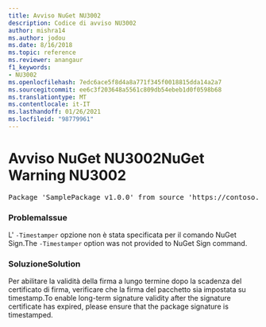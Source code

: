```yaml
---
title: Avviso NuGet NU3002
description: Codice di avviso NU3002
author: mishra14
ms.author: jodou
ms.date: 8/16/2018
ms.topic: reference
ms.reviewer: anangaur
f1_keywords:
- NU3002
ms.openlocfilehash: 7edc6ace5f8d4a8a771f345f0018815dda14a2a7
ms.sourcegitcommit: ee6c3f203648a5561c809db54ebeb1d0f0598b68
ms.translationtype: MT
ms.contentlocale: it-IT
ms.lasthandoff: 01/26/2021
ms.locfileid: "98779961"
---
```

# <a name="nuget-warning-nu3002"></a><span data-ttu-id="fa8bd-103">Avviso NuGet NU3002</span><span class="sxs-lookup"><span data-stu-id="fa8bd-103">NuGet Warning NU3002</span></span>

<pre>Package 'SamplePackage v1.0.0' from source 'https://contoso.com/index.json': The '-Timestamper' option was not provided. The signed package will not be timestamped. To learn more about this option, please visit https://docs.nuget.org/docs/reference/command-line-reference.</pre>

### <a name="issue"></a><span data-ttu-id="fa8bd-104">Problema</span><span class="sxs-lookup"><span data-stu-id="fa8bd-104">Issue</span></span>

<span data-ttu-id="fa8bd-105">L' `-Timestamper` opzione non è stata specificata per il comando NuGet Sign.</span><span class="sxs-lookup"><span data-stu-id="fa8bd-105">The `-Timestamper` option was not provided to NuGet Sign command.</span></span>


### <a name="solution"></a><span data-ttu-id="fa8bd-106">Soluzione</span><span class="sxs-lookup"><span data-stu-id="fa8bd-106">Solution</span></span>

<span data-ttu-id="fa8bd-107">Per abilitare la validità della firma a lungo termine dopo la scadenza del certificato di firma, verificare che la firma del pacchetto sia impostata su timestamp.</span><span class="sxs-lookup"><span data-stu-id="fa8bd-107">To enable long-term signature validity after the signature certificate has expired, please ensure that the package signature is timestamped.</span></span>


